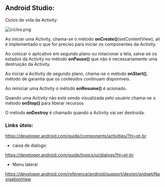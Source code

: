 ## Android Studio: ##

Ciclos de vida da Activity:

 ![ciclos.png](https://developer.android.com/guide/components/images/activity_lifecycle.png)

 Ao iniciar uma Activity, chama-se o método **onCreate()**(setContentView), ali é implementado o que for preciso para iniciar os componentes da Activity.

 Ao colocar o aplicativo em segundo plano ou rotacionar a tela, salva-se os estados da Activity no método **onPause()** que não é necessariamente uma destruição da Activity.

 Ao iniciar a Acitivity de segundo plano, chama-se o método **onStart()**, método de garantia que os conteúdos continuam disponíveis.

 Ao reiniciar uma Activity o método **onResume()** é acionado.

 Quando uma Activity não está sendo visualizada pelo usuário chama-se o método **onStop()** para liberar recursos

 O método **onDestroy** é chamado quando a Activity vai ser destruida.

 ### Links úteis: ###

https://developer.android.com/guide/components/activities/?hl=pt-br

* caixa de dialogo:  

https://developer.android.com/guide/topics/ui/dialogs?hl=pt-br

* Menu lateral

https://developer.android.com/reference/android/support/design/widget/NavigationView
